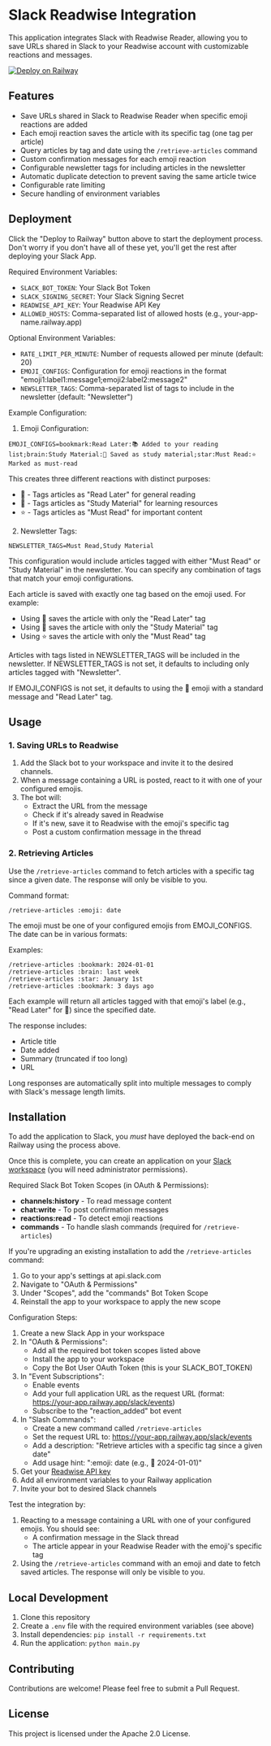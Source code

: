 # Slack Readwise Integration

This application integrates Slack with Readwise Reader, allowing you to save URLs shared in Slack to your Readwise account with customizable reactions and messages.

[![Deploy on Railway](https://railway.app/button.svg)](https://railway.app/template/AzS2fY?referralCode=mOVLfw)

## Features
- Save URLs shared in Slack to Readwise Reader when specific emoji reactions are added
- Each emoji reaction saves the article with its specific tag (one tag per article)
- Query articles by tag and date using the `/retrieve-articles` command
- Custom confirmation messages for each emoji reaction
- Configurable newsletter tags for including articles in the newsletter
- Automatic duplicate detection to prevent saving the same article twice
- Configurable rate limiting
- Secure handling of environment variables

## Deployment
Click the "Deploy to Railway" button above to start the deployment process. Don't worry if you don't have all of these yet, you'll get the rest after deploying your Slack App.

Required Environment Variables:
- `SLACK_BOT_TOKEN`: Your Slack Bot Token
- `SLACK_SIGNING_SECRET`: Your Slack Signing Secret
- `READWISE_API_KEY`: Your Readwise API Key
- `ALLOWED_HOSTS`: Comma-separated list of allowed hosts (e.g., your-app-name.railway.app)

Optional Environment Variables:
- `RATE_LIMIT_PER_MINUTE`: Number of requests allowed per minute (default: 20)
- `EMOJI_CONFIGS`: Configuration for emoji reactions in the format "emoji1:label1:message1;emoji2:label2:message2"
- `NEWSLETTER_TAGS`: Comma-separated list of tags to include in the newsletter (default: "Newsletter")

Example Configuration:

1. Emoji Configuration:
```
EMOJI_CONFIGS=bookmark:Read Later:📚 Added to your reading list;brain:Study Material:🧠 Saved as study material;star:Must Read:⭐ Marked as must-read
```

This creates three different reactions with distinct purposes:
- :bookmark: - Tags articles as "Read Later" for general reading
- :brain: - Tags articles as "Study Material" for learning resources
- :star: - Tags articles as "Must Read" for important content

2. Newsletter Tags:
```
NEWSLETTER_TAGS=Must Read,Study Material
```

This configuration would include articles tagged with either "Must Read" or "Study Material" in the newsletter. You can specify any combination of tags that match your emoji configurations.

Each article is saved with exactly one tag based on the emoji used. For example:
- Using :bookmark: saves the article with only the "Read Later" tag
- Using :brain: saves the article with only the "Study Material" tag
- Using :star: saves the article with only the "Must Read" tag

Articles with tags listed in NEWSLETTER_TAGS will be included in the newsletter. If NEWSLETTER_TAGS is not set, it defaults to including only articles tagged with "Newsletter".

If EMOJI_CONFIGS is not set, it defaults to using the :bookmark: emoji with a standard message and "Read Later" tag.

## Usage

### 1. Saving URLs to Readwise
1. Add the Slack bot to your workspace and invite it to the desired channels.
2. When a message containing a URL is posted, react to it with one of your configured emojis.
3. The bot will:
   - Extract the URL from the message
   - Check if it's already saved in Readwise
   - If it's new, save it to Readwise with the emoji's specific tag
   - Post a custom confirmation message in the thread

### 2. Retrieving Articles
Use the `/retrieve-articles` command to fetch articles with a specific tag since a given date. The response will only be visible to you.

Command format:
```
/retrieve-articles :emoji: date
```

The emoji must be one of your configured emojis from EMOJI_CONFIGS. The date can be in various formats:

Examples:
```
/retrieve-articles :bookmark: 2024-01-01
/retrieve-articles :brain: last week
/retrieve-articles :star: January 1st
/retrieve-articles :bookmark: 3 days ago
```

Each example will return all articles tagged with that emoji's label (e.g., "Read Later" for :bookmark:) since the specified date.

The response includes:
- Article title
- Date added
- Summary (truncated if too long)
- URL

Long responses are automatically split into multiple messages to comply with Slack's message length limits.

## Installation
To add the application to Slack, you *must* have deployed the back-end on Railway using the process above.

Once this is complete, you can create an application on your [Slack workspace](https://api.slack.com/) (you will need administrator permissions).

Required Slack Bot Token Scopes (in OAuth & Permissions):
- **channels:history** - To read message content
- **chat:write** - To post confirmation messages
- **reactions:read** - To detect emoji reactions
- **commands** - To handle slash commands (required for `/retrieve-articles`)

If you're upgrading an existing installation to add the `/retrieve-articles` command:
1. Go to your app's settings at api.slack.com
2. Navigate to "OAuth & Permissions"
3. Under "Scopes", add the "commands" Bot Token Scope
4. Reinstall the app to your workspace to apply the new scope

Configuration Steps:
1. Create a new Slack App in your workspace
2. In "OAuth & Permissions":
   - Add all the required bot token scopes listed above
   - Install the app to your workspace
   - Copy the Bot User OAuth Token (this is your SLACK_BOT_TOKEN)
3. In "Event Subscriptions":
   - Enable events
   - Add your full application URL as the request URL (format: https://your-app.railway.app/slack/events)
   - Subscribe to the "reaction_added" bot event
4. In "Slash Commands":
   - Create a new command called `/retrieve-articles`
   - Set the request URL to: https://your-app.railway.app/slack/events
   - Add a description: "Retrieve articles with a specific tag since a given date"
   - Add usage hint: ":emoji: date (e.g., :bookmark: 2024-01-01)"
5. Get your [Readwise API key](https://readwise.io/access_token)
6. Add all environment variables to your Railway application
7. Invite your bot to desired Slack channels

Test the integration by:
1. Reacting to a message containing a URL with one of your configured emojis. You should see:
   - A confirmation message in the Slack thread
   - The article appear in your Readwise Reader with the emoji's specific tag
2. Using the `/retrieve-articles` command with an emoji and date to fetch saved articles. The response will only be visible to you.

## Local Development
1. Clone this repository
2. Create a `.env` file with the required environment variables (see above)
3. Install dependencies: `pip install -r requirements.txt`
4. Run the application: `python main.py`

## Contributing
Contributions are welcome! Please feel free to submit a Pull Request.

## License
This project is licensed under the Apache 2.0 License.
